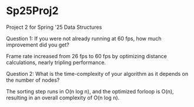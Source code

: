 # Sp25Proj2
Project 2 for Spring '25 Data Structures

Question 1: If you were not already running at 60 fps, how much improvement did you
get?

Frame rate increased from 26 fps to 60 fps by optimizing distance calculations, nearly tripling performance.

Question 2: What is the time-complexity of your algorithm as it depends
on the number of nodes?

The sorting step runs in O(n log n), and the optimized forloop is O(n), resulting in an overall complexity of O(n log n).